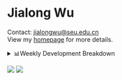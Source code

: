 #  Jialong Wu

Contact: jialongwu@seu.edu.cn<br>
View my [homepage](https://callanwu.github.io/) for more details.

<details><summary>📊Weekly Development Breakdown</summary>

<!--START_SECTION:waka-->

```txt
From: 25 November 2024 - To: 02 December 2024

Total Time: 14 hrs 38 mins

Other        7 hrs 2 mins    ████████████░░░░░░░░░░░░░   48.08 %
Python       5 hrs 57 mins   ██████████▒░░░░░░░░░░░░░░   40.76 %
CSV          48 mins         █▒░░░░░░░░░░░░░░░░░░░░░░░   05.48 %
HTML         24 mins         ▓░░░░░░░░░░░░░░░░░░░░░░░░   02.79 %
Bash         20 mins         ▓░░░░░░░░░░░░░░░░░░░░░░░░   02.31 %
```

<!--END_SECTION:waka-->

[![wakatime](https://wakatime.com/badge/user/c6720b29-9431-4a60-bc9d-e1fb2b6bd65f.svg)](https://wakatime.com/@c6720b29-9431-4a60-bc9d-e1fb2b6bd65f)
</details>

[![](https://img.shields.io/badge/Google%20Scholar-4385FE.svg?&color=d6d6d6&style=flat-square&logo=google-scholar)](https://scholar.google.com/citations?user=6eg2m4YAAAAJ)
![](https://komarev.com/ghpvc/?username=callanwu)

